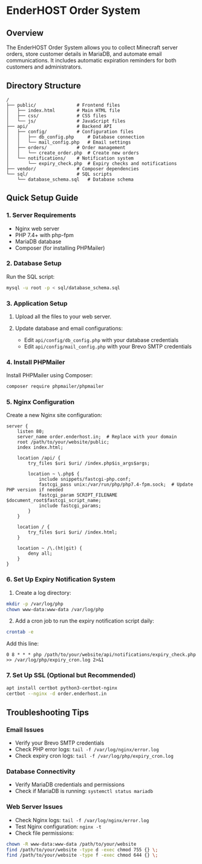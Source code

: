 
# EnderHOST Order System

## Overview
The EnderHOST Order System allows you to collect Minecraft server orders, store customer details in MariaDB, and automate email communications. It includes automatic expiration reminders for both customers and administrators.

## Directory Structure
```
/
├── public/               # Frontend files
│   ├── index.html        # Main HTML file
│   ├── css/              # CSS files
│   └── js/               # JavaScript files
├── api/                  # Backend API
│   ├── config/           # Configuration files
│   │   ├── db_config.php     # Database connection
│   │   └── mail_config.php   # Email settings
│   ├── orders/           # Order management
│   │   └── create_order.php  # Create new orders
│   └── notifications/    # Notification system
│       └── expiry_check.php  # Expiry checks and notifications
├── vendor/               # Composer dependencies
└── sql/                  # SQL scripts
    └── database_schema.sql   # Database schema
```

## Quick Setup Guide

### 1. Server Requirements
- Nginx web server
- PHP 7.4+ with php-fpm
- MariaDB database
- Composer (for installing PHPMailer)

### 2. Database Setup
Run the SQL script:
```bash
mysql -u root -p < sql/database_schema.sql
```

### 3. Application Setup
1. Upload all the files to your web server.

2. Update database and email configurations:
   - Edit `api/config/db_config.php` with your database credentials
   - Edit `api/config/mail_config.php` with your Brevo SMTP credentials

### 4. Install PHPMailer
Install PHPMailer using Composer:
```bash
composer require phpmailer/phpmailer
```

### 5. Nginx Configuration
Create a new Nginx site configuration:
```
server {
    listen 80;
    server_name order.enderhost.in;  # Replace with your domain
    root /path/to/your/website/public;
    index index.html;

    location /api/ {
        try_files $uri $uri/ /index.php$is_args$args;
        
        location ~ \.php$ {
            include snippets/fastcgi-php.conf;
            fastcgi_pass unix:/var/run/php/php7.4-fpm.sock;  # Update PHP version if needed
            fastcgi_param SCRIPT_FILENAME $document_root$fastcgi_script_name;
            include fastcgi_params;
        }
    }

    location / {
        try_files $uri $uri/ /index.html;
    }

    location ~ /\.(ht|git) {
        deny all;
    }
}
```

### 6. Set Up Expiry Notification System
1. Create a log directory:
```bash
mkdir -p /var/log/php
chown www-data:www-data /var/log/php
```

2. Add a cron job to run the expiry notification script daily:
```bash
crontab -e
```

Add this line:
```
0 8 * * * php /path/to/your/website/api/notifications/expiry_check.php >> /var/log/php/expiry_cron.log 2>&1
```

### 7. Set Up SSL (Optional but Recommended)
```bash
apt install certbot python3-certbot-nginx
certbot --nginx -d order.enderhost.in
```

## Troubleshooting Tips

### Email Issues
- Verify your Brevo SMTP credentials
- Check PHP error logs: `tail -f /var/log/nginx/error.log`
- Check expiry cron logs: `tail -f /var/log/php/expiry_cron.log`

### Database Connectivity
- Verify MariaDB credentials and permissions
- Check if MariaDB is running: `systemctl status mariadb`

### Web Server Issues
- Check Nginx logs: `tail -f /var/log/nginx/error.log`
- Test Nginx configuration: `nginx -t`
- Check file permissions: 
```bash
chown -R www-data:www-data /path/to/your/website
find /path/to/your/website -type d -exec chmod 755 {} \;
find /path/to/your/website -type f -exec chmod 644 {} \;
```
